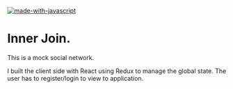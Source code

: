 [![made-with-javascript](https://img.shields.io/badge/Made%20with-JavaScript-1f425f.svg)](https://www.javascript.com)

# Inner Join.

This is a mock social network.

I built the client side with React using Redux to manage the global state. The user has to register/login to view to application. 
 


